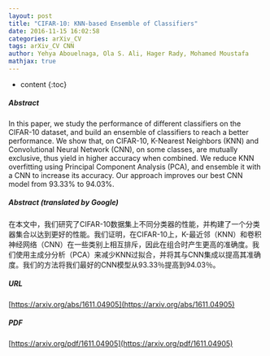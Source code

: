 ```yaml
---
layout: post
title: "CIFAR-10: KNN-based Ensemble of Classifiers"
date: 2016-11-15 16:02:58
categories: arXiv_CV
tags: arXiv_CV CNN
author: Yehya Abouelnaga, Ola S. Ali, Hager Rady, Mohamed Moustafa
mathjax: true
---
```


* content
{:toc}

##### Abstract
In this paper, we study the performance of different classifiers on the CIFAR-10 dataset, and build an ensemble of classifiers to reach a better performance. We show that, on CIFAR-10, K-Nearest Neighbors (KNN) and Convolutional Neural Network (CNN), on some classes, are mutually exclusive, thus yield in higher accuracy when combined. We reduce KNN overfitting using Principal Component Analysis (PCA), and ensemble it with a CNN to increase its accuracy. Our approach improves our best CNN model from 93.33% to 94.03%.

##### Abstract (translated by Google)
在本文中，我们研究了CIFAR-10数据集上不同分类器的性能，并构建了一个分类器集合以达到更好的性能。我们证明，在CIFAR-10上，K-最近邻（KNN）和卷积神经网络（CNN）在一些类别上相互排斥，因此在组合时产生更高的准确度。我们使用主成分分析（PCA）来减少KNN过拟合，并将其与CNN集成以提高其准确度。我们的方法将我们最好的CNN模型从93.33％提高到94.03％。

##### URL
[https://arxiv.org/abs/1611.04905](https://arxiv.org/abs/1611.04905)

##### PDF
[https://arxiv.org/pdf/1611.04905](https://arxiv.org/pdf/1611.04905)

